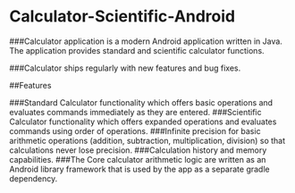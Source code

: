 # Calculator-Scientific-Android

###Calculator application is a modern Android application written in Java. The application provides standard and scientific calculator functions.

###Calculator ships regularly with new features and bug fixes.

##Features

###Standard Calculator functionality which offers basic operations and evaluates commands immediately as they are entered.
###Scientific Calculator functionality which offers expanded operations and evaluates commands using order of operations.
###Infinite precision for basic arithmetic operations (addition, subtraction, multiplication, division) so that calculations never lose precision.
###Calculation history and memory capabilities.
###The Core calculator arithmetic logic are written as an Android library framework that is used by the app as a separate gradle dependency.
